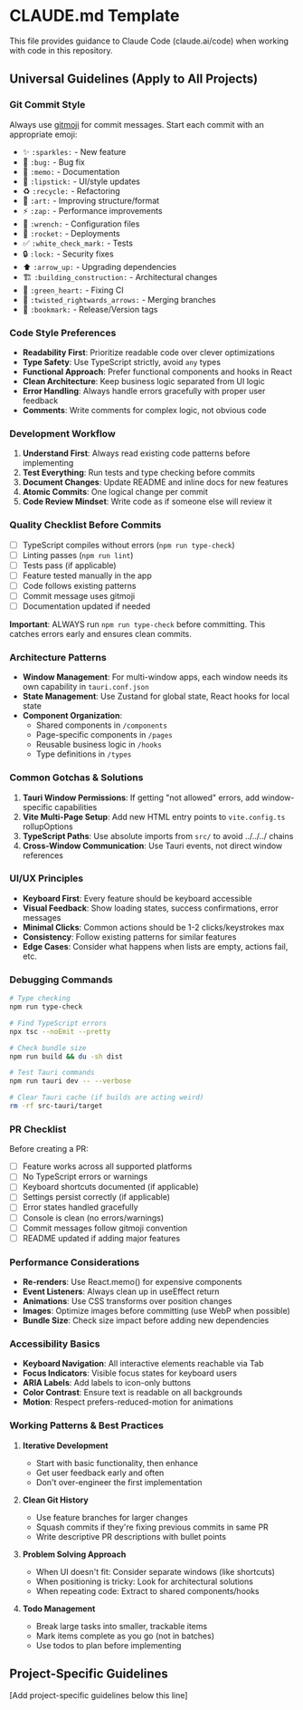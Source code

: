 # CLAUDE.md Template

This file provides guidance to Claude Code (claude.ai/code) when working with code in this repository.

## Universal Guidelines (Apply to All Projects)

### Git Commit Style

Always use [gitmoji](https://gitmoji.dev/) for commit messages. Start each commit with an appropriate emoji:

- ✨ `:sparkles:` - New feature
- 🐛 `:bug:` - Bug fix
- 📝 `:memo:` - Documentation
- 💄 `:lipstick:` - UI/style updates
- ♻️ `:recycle:` - Refactoring
- 🎨 `:art:` - Improving structure/format
- ⚡️ `:zap:` - Performance improvements
- 🔧 `:wrench:` - Configuration files
- 🚀 `:rocket:` - Deployments
- ✅ `:white_check_mark:` - Tests
- 🔒 `:lock:` - Security fixes
- ⬆️ `:arrow_up:` - Upgrading dependencies
- 🏗️ `:building_construction:` - Architectural changes
- 💚 `:green_heart:` - Fixing CI
- 🔀 `:twisted_rightwards_arrows:` - Merging branches
- 🔖 `:bookmark:` - Release/Version tags

### Code Style Preferences

- **Readability First**: Prioritize readable code over clever optimizations
- **Type Safety**: Use TypeScript strictly, avoid `any` types
- **Functional Approach**: Prefer functional components and hooks in React
- **Clean Architecture**: Keep business logic separated from UI logic
- **Error Handling**: Always handle errors gracefully with proper user feedback
- **Comments**: Write comments for complex logic, not obvious code

### Development Workflow

1. **Understand First**: Always read existing code patterns before implementing
2. **Test Everything**: Run tests and type checking before commits
3. **Document Changes**: Update README and inline docs for new features
4. **Atomic Commits**: One logical change per commit
5. **Code Review Mindset**: Write code as if someone else will review it

### Quality Checklist Before Commits

- [ ] TypeScript compiles without errors (`npm run type-check`)
- [ ] Linting passes (`npm run lint`)
- [ ] Tests pass (if applicable)
- [ ] Feature tested manually in the app
- [ ] Code follows existing patterns
- [ ] Commit message uses gitmoji
- [ ] Documentation updated if needed

**Important**: ALWAYS run `npm run type-check` before committing. This catches errors early and ensures clean commits.

### Architecture Patterns

- **Window Management**: For multi-window apps, each window needs its own capability in `tauri.conf.json`
- **State Management**: Use Zustand for global state, React hooks for local state
- **Component Organization**: 
  - Shared components in `/components`
  - Page-specific components in `/pages`
  - Reusable business logic in `/hooks`
  - Type definitions in `/types`

### Common Gotchas & Solutions

1. **Tauri Window Permissions**: If getting "not allowed" errors, add window-specific capabilities
2. **Vite Multi-Page Setup**: Add new HTML entry points to `vite.config.ts` rollupOptions
3. **TypeScript Paths**: Use absolute imports from `src/` to avoid ../../../ chains
4. **Cross-Window Communication**: Use Tauri events, not direct window references

### UI/UX Principles

- **Keyboard First**: Every feature should be keyboard accessible
- **Visual Feedback**: Show loading states, success confirmations, error messages
- **Minimal Clicks**: Common actions should be 1-2 clicks/keystrokes max
- **Consistency**: Follow existing patterns for similar features
- **Edge Cases**: Consider what happens when lists are empty, actions fail, etc.

### Debugging Commands

```bash
# Type checking
npm run type-check

# Find TypeScript errors
npx tsc --noEmit --pretty

# Check bundle size
npm run build && du -sh dist

# Test Tauri commands
npm run tauri dev -- --verbose

# Clear Tauri cache (if builds are acting weird)
rm -rf src-tauri/target
```

### PR Checklist

Before creating a PR:
- [ ] Feature works across all supported platforms
- [ ] No TypeScript errors or warnings
- [ ] Keyboard shortcuts documented (if applicable)
- [ ] Settings persist correctly (if applicable)
- [ ] Error states handled gracefully
- [ ] Console is clean (no errors/warnings)
- [ ] Commit messages follow gitmoji convention
- [ ] README updated if adding major features

### Performance Considerations

- **Re-renders**: Use React.memo() for expensive components
- **Event Listeners**: Always clean up in useEffect return
- **Animations**: Use CSS transforms over position changes
- **Images**: Optimize images before committing (use WebP when possible)
- **Bundle Size**: Check size impact before adding new dependencies

### Accessibility Basics

- **Keyboard Navigation**: All interactive elements reachable via Tab
- **Focus Indicators**: Visible focus states for keyboard users
- **ARIA Labels**: Add labels to icon-only buttons
- **Color Contrast**: Ensure text is readable on all backgrounds
- **Motion**: Respect prefers-reduced-motion for animations

### Working Patterns & Best Practices

1. **Iterative Development**
   - Start with basic functionality, then enhance
   - Get user feedback early and often
   - Don't over-engineer the first implementation

2. **Clean Git History**
   - Use feature branches for larger changes
   - Squash commits if they're fixing previous commits in same PR
   - Write descriptive PR descriptions with bullet points

3. **Problem Solving Approach**
   - When UI doesn't fit: Consider separate windows (like shortcuts)
   - When positioning is tricky: Look for architectural solutions
   - When repeating code: Extract to shared components/hooks

4. **Todo Management**
   - Break large tasks into smaller, trackable items
   - Mark items complete as you go (not in batches)
   - Use todos to plan before implementing

## Project-Specific Guidelines

[Add project-specific guidelines below this line]